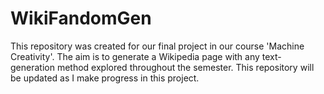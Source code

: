 # WikiFandomGen

This repository was created for our final project in our course 'Machine Creativity'. The aim is to generate a Wikipedia page with any text-generation method explored throughout the semester. This repository will be updated as I make progress in this project.
